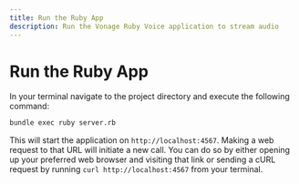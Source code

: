 ```yaml
---
title: Run the Ruby App
description: Run the Vonage Ruby Voice application to stream audio
---
```


# Run the Ruby App

In your terminal navigate to the project directory and execute the following command:

```bash
bundle exec ruby server.rb
```

This will start the application on `http://localhost:4567`. Making a web request to that URL will initiate a new call. You can do so by either opening up your preferred web browser and visiting that link or sending a cURL request by running `curl http://localhost:4567` from your terminal.